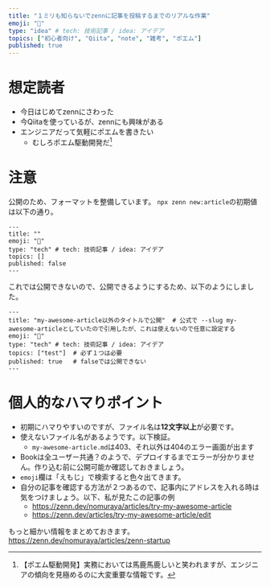 ```yaml
---
title: "１ミリも知らないでzennに記事を投稿するまでのリアルな作業"
emoji: "🎉"
type: "idea" # tech: 技術記事 / idea: アイデア
topics: ["初心者向け", "Qiita", "note", "雑考", "ポエム"]
published: true
---
```


# 想定読者
- 今日はじめてzennにさわった
- 今Qiitaを使っているが、zennにも興味がある
- エンジニアだって気軽にポエムを書きたい
  - むしろポエム駆動開発だ[^1]

[^1]: 【ポエム駆動開発】実務においては馬鹿馬鹿しいと笑われますが、エンジニアの傾向を見極めるのに大変重要な情報です。

# 注意
公開のため、フォーマットを整備しています。
`npx zenn new:article`の初期値は以下の通り。

```
---
title: ""
emoji: "🎉"
type: "tech" # tech: 技術記事 / idea: アイデア
topics: []
published: false
---
```

これでは公開できないので、公開できるようにするため、以下のようにしました。

```
---
title: "my-awesome-article以外のタイトルで公開"  # 公式で --slug my-awesome-articleとしていたので引用したが、これは使えないので任意に設定する
emoji: "🎉"
type: "tech" # tech: 技術記事 / idea: アイデア
topics: ["test"]  # 必ず１つは必要
published: true   # falseでは公開できない
---
```

# 個人的なハマりポイント
- 初期にハマりやすいのですが、ファイル名は**12文字以上**が必要です。
- 使えないファイル名があるようです。以下検証。
  - `my-awesome-article.md`は403、それ以外は404のエラー画面が出ます
- Bookは全ユーザー共通？のようで、デプロイするまでエラーが分かりません。作り込む前に公開可能か確認しておきましょう。
- `emoji`欄は「えもじ」で検索すると色々出てきます。
- 自分の記事を確認する方法が２つあるので、記事内にアドレスを入れる時は気をつけましょう。以下、私が見たこの記事の例
  - https://zenn.dev/nomuraya/articles/try-my-awesome-article
  - https://zenn.dev/articles/try-my-awesome-article/edit

もっと細かい情報をまとめておきます。
https://zenn.dev/nomuraya/articles/zenn-startup
